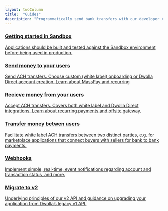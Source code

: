 ```yaml
---
layout: twoColumn
title:  "Guides"
description: "Programmatically send bank transfers with our developer API."
---
```


<nav class="grid-nav">
    <a href="/guides/sandbox-setup" class="icon-guides-sandbox-featured grid-nav__item grid-nav__item--large">
        <h3>Getting started in Sandbox</h3>
        <p>Applications should be built and tested against the Sandbox environment before being used in production.</p>
    </a>
    <a href="/guides/send-money" class="icon-guides-send-small grid-nav__item">
        <h3>Send money to your users</h3>
        <p>Send ACH transfers. Choose custom (white label) onboarding or Dwolla Direct account creation. Learn about MassPay and recurring</p>
    </a>
    <a href="/guides/receive-money" class="icon-guides-receive-small grid-nav__item">
        <h3>Recieve money from your users</h3>
        <p>Accept ACH transfers. Covers both white label and Dwolla Direct integrations. Learn about recurring payments and offsite gateway.</p>
    </a>
    <a href="/guides/transfer-money-between-users" class="icon-guides-transfer-small grid-nav__item">
        <h3>Transfer money betwen users</h3>
        <p>Facilitate white label ACH transfers between two distinct parties, e.g. for marketplace applications that connect buyers with sellers for bank to bank payments.</p>
    </a>
    <a href="/guides/webhooks" class="icon-guides-web-hooks-small grid-nav__item">
      <h3>Webhooks</h3>
      <p>Implement simple, real-time, event notifications regarding account and transaction status, and more.</p>
    </a>
    <a href="/guides/migrate-to-v2" class="icon-guides-v1-to-v2-small grid-nav__item">
        <h3>Migrate to v2</h3>
        <p>Underlying principles of our v2 API and guidance on upgrading your application from Dwolla’s legacy v1 API.</p>
    </a>
</nav>
